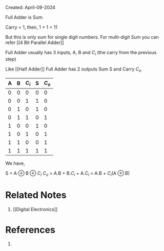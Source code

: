 Created: April-09-2024

Full Adder is Sum.

Carry = 1, then, 1 + 1 = 11

But this is only sum for single digit numbers. For multi-digit Sum you can refer [[4 Bit Parallel Adder]]

Full Adder usually has 3 inputs, A, B and $C_i$ (the carry from the previous step)

Like [[Half Adder]] Full Adder has 2 outputs Sum S and Carry $C_o$

| A   | B   | $C_i$ | S   | $C_o$ |
| --- | --- | ----- | --- | ----- |
| 0   | 0   | 0     | 0   | 0     |
| 0   | 0   | 1     | 1   | 0     |
| 0   | 1   | 0     | 1   | 0     |
| 0   | 1   | 1     | 0   | 1     |
| 1   | 0   | 0     | 1   | 0     |
| 1   | 0   | 1     | 0   | 1     |
| 1   | 1   | 0     | 0   | 1     |
| 1   | 1   | 1     | 1   | 1     |
We have,

S = A $\oplus$ B $\oplus$ $C_i$
$C_o$ = A.B + B.$C_i$ + A.$C_i$ = A.B + $C_i$(A $\oplus$ B)

# Related Notes

1. [[Digital Electronics]]
# References

1. 